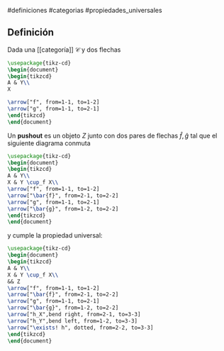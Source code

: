 #definiciones #categorias #propiedades_universales
## Definición
Dada una [[categoría]] $\mathscr{C}$  y dos flechas

```tikz
\usepackage{tikz-cd}
\begin{document}
\begin{tikzcd}
A & Y\\
X 

\arrow["f", from=1-1, to=1-2]
\arrow["g", from=1-1, to=2-1]
\end{tikzcd}
\end{document}
```

Un **pushout** es un objeto $Z$ junto con dos pares de flechas $\hat{f}, \hat{g}$  tal que el siguiente diagrama conmuta

```tikz
\usepackage{tikz-cd}
\begin{document}
\begin{tikzcd}
A & Y\\
X & Y \cup_f X\\
\arrow["f", from=1-1, to=1-2]
\arrow["\bar{f}", from=2-1, to=2-2]
\arrow["g", from=1-1, to=2-1]
\arrow["\bar{g}", from=1-2, to=2-2]
\end{tikzcd}
\end{document}
```
 y cumple la propiedad universal:

```tikz
\usepackage{tikz-cd}
\begin{document}
\begin{tikzcd}
A & Y\\
X & Y \cup_f X\\
&& Z
\arrow["f", from=1-1, to=1-2]
\arrow["\bar{f}", from=2-1, to=2-2]
\arrow["g", from=1-1, to=2-1]
\arrow["\bar{g}", from=1-2, to=2-2]
\arrow["h_X",bend right, from=2-1, to=3-3]
\arrow["h_Y",bend left, from=1-2, to=3-3]
\arrow["\exists! h", dotted, from=2-2, to=3-3]
\end{tikzcd}
\end{document}
```